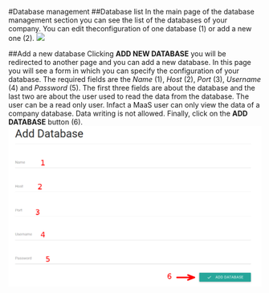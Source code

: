 #Database management
##Database list
In the main page of the database management section you can see the list of the databases of your company. You can edit theconfiguration of one database (1) or add a new one (2).
![](../img/databases.png)

##Add a new database
Clicking **ADD NEW DATABASE** you will be redirected to another page and you can add a new database. In this page you will see a form in which you can specify the configuration of your database. The required fields are the *Name* (1), *Host* (2), *Port* (3), *Username* (4) and *Password* (5). The first three fields are about the database and the last two are about the user used to read the data from the database. The user can be a read only user. Infact a MaaS user can only view the data of a company database. Data writing is not allowed. Finally, click on the **ADD DATABASE** button (6). 
![](../img/addDatabase.png)